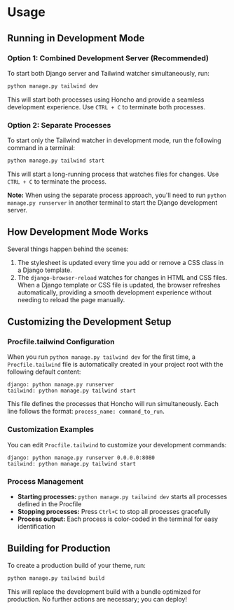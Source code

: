 # Usage

## Running in Development Mode

### Option 1: Combined Development Server (Recommended)

To start both Django server and Tailwind watcher simultaneously, run:

```bash
python manage.py tailwind dev
```

This will start both processes using Honcho and provide a seamless development experience. Use `CTRL + C` to terminate both processes.

### Option 2: Separate Processes

To start only the Tailwind watcher in development mode, run the following command in a terminal:

```bash
python manage.py tailwind start
```

This will start a long-running process that watches files for changes. Use `CTRL + C` to terminate the process.

**Note:** When using the separate process approach, you'll need to run `python manage.py runserver` in another terminal to start the Django development server.

## How Development Mode Works

Several things happen behind the scenes:

1. The stylesheet is updated every time you add or remove a CSS class in a Django template.
2. The `django-browser-reload` watches for changes in HTML and CSS files. When a Django template or CSS file is updated, the browser refreshes automatically, providing a smooth development experience without needing to reload the page manually.

## Customizing the Development Setup

### Procfile.tailwind Configuration

When you run `python manage.py tailwind dev` for the first time, a `Procfile.tailwind` file is automatically created in your project root with the following default content:

```
django: python manage.py runserver
tailwind: python manage.py tailwind start
```

This file defines the processes that Honcho will run simultaneously. Each line follows the format: `process_name: command_to_run`.

### Customization Examples

You can edit `Procfile.tailwind` to customize your development commands:

```
django: python manage.py runserver 0.0.0.0:8080
tailwind: python manage.py tailwind start
```

### Process Management

- **Starting processes:** `python manage.py tailwind dev` starts all processes defined in the Procfile
- **Stopping processes:** Press `Ctrl+C` to stop all processes gracefully
- **Process output:** Each process is color-coded in the terminal for easy identification

## Building for Production

To create a production build of your theme, run:

```bash
python manage.py tailwind build
```

This will replace the development build with a bundle optimized for production. No further actions are necessary; you can deploy!
